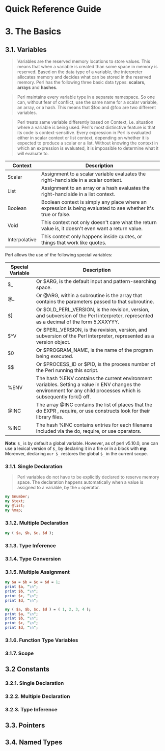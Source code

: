 Quick Reference Guide
=====================

# 3. The Basics

## 3.1. Variables

> Variables are the reserved memory locations to store values. This means that when a variable is created than some space in memory is reserved. Based on the data type of a variable, the interpreter allocates memory and decides what can be stored in the reserved memory. Perl has the following three basic data types: **scalars**, **arrays** and **hashes**.

> Perl maintains every variable type in a separate namespace. So one can, without fear of conflict, use the same name for a scalar variable, an array, or a hash. This means that $foo and @foo are two different variables.

> Perl treats same variable differently based on Context, i.e. situation where a variable is being used. Perl's most distinctive feature is that its code is context-sensitive. Every expression in Perl is evaluated either in scalar context or list context, depending on whether it is expected to produce a scalar or a list. Without knowing the context in which an expression is evaluated, it is impossible to determine what it will evaluate to.

| Context        | Description |
|----------------|-------------|
| Scalar         | Assignment to a scalar variable evaluates the right-hand side in a scalar context. |
| List           | Assignment to an array or a hash evaluates the right-hand side in a list context. |
| Boolean        | Boolean context is simply any place where an expression is being evaluated to see whether it's true or false. |
| Void           | This context not only doesn't care what the return value is, it doesn't even want a return value. |
| Interpolative  | This context only happens inside quotes, or things that work like quotes. |

Perl allows the use of the following special variables:

| Special Variable | Description |
|------------------|-------------|
| $_               | Or $ARG, is the default input and pattern-searching space. |
| @_               | Or @ARG, within a subroutine is the array that contains the parameters passed to that subroutine. |
| $]               | Or $OLD_PERL_VERSION, is the revision, version, and subversion of the Perl interpreter, represented as a decimal of the form 5.XXXYYY. |
| $^V              | Or $PERL_VERSION, is the revision, version, and subversion of the Perl interpreter, represented as a version object. |
| $0               | Or $PROGRAM_NAME, is the name of the program being executed. |
| $$               | Or $PROCESS_ID or $PID, is the process number of the Perl running this script. |
| %ENV             | The hash %ENV contains the current environment variables. Setting a value in ENV changes the environment for any child processes which is subsequently fork() off. |
| @INC             | The array @INC contains the list of places that the do EXPR , require, or use constructs look for their library files. |
| %INC             | The hash %INC contains entries for each filename included via the do, require, or use operators. |

**Note**: ```$_``` is by default a global variable. However, as of perl v5.10.0, one can use a lexical version of ```$_``` by declaring it in a file or in a block with **my**. Moreover, declaring ```our $_``` restores the global ```$_``` in the current scope.

### 3.1.1. Single Declaration

> Perl variables do not have to be explicitly declared to reserve memory space. The declaration happens automatically when a value is assigned to a variable, by the ```=``` operator.

```perl
my $number;
my $text;
my @list;
my %map;
```

### 3.1.2. Multiple Declaration

```perl
my ( $a, $b, $c, $d );
```

### 3.1.3. Type Inference

### 3.1.4. Type Conversion

### 3.1.5. Multiple Assignment

```perl
my $a = $b = $c = $d = 1;
print $a, "\n";
print $b, "\n";
print $c, "\n";
print $d, "\n";

my ( $a, $b, $c, $d ) = ( 1, 2, 3, 4 );
print $a, "\n";
print $b, "\n";
print $c, "\n";
print $d, "\n";
```

### 3.1.6. Function Type Variables

### 3.1.7. Scope

## 3.2 Constants

### 3.2.1. Single Declaration

### 3.2.2. Multiple Declaration

### 3.2.3. Type Inference

## 3.3. Pointers

## 3.4. Named Types

